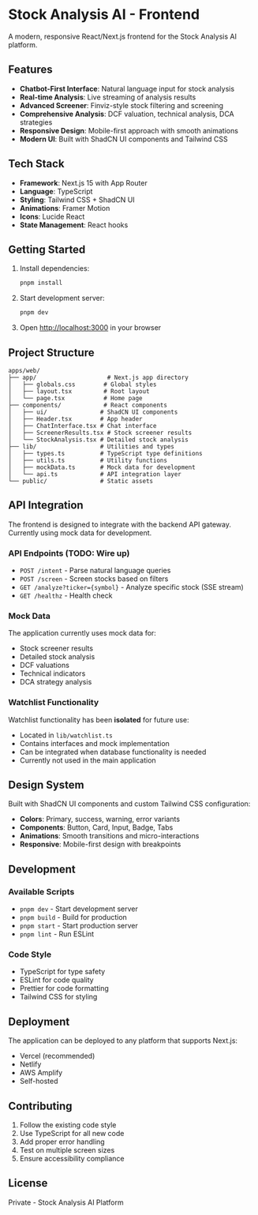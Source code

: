 # Stock Analysis AI - Frontend

A modern, responsive React/Next.js frontend for the Stock Analysis AI platform.

## Features

- **Chatbot-First Interface**: Natural language input for stock analysis
- **Real-time Analysis**: Live streaming of analysis results
- **Advanced Screener**: Finviz-style stock filtering and screening
- **Comprehensive Analysis**: DCF valuation, technical analysis, DCA strategies
- **Responsive Design**: Mobile-first approach with smooth animations
- **Modern UI**: Built with ShadCN UI components and Tailwind CSS

## Tech Stack

- **Framework**: Next.js 15 with App Router
- **Language**: TypeScript
- **Styling**: Tailwind CSS + ShadCN UI
- **Animations**: Framer Motion
- **Icons**: Lucide React
- **State Management**: React hooks

## Getting Started

1. Install dependencies:
   ```bash
   pnpm install
   ```

2. Start development server:
   ```bash
   pnpm dev
   ```

3. Open [http://localhost:3000](http://localhost:3000) in your browser

## Project Structure

```
apps/web/
├── app/                    # Next.js app directory
│   ├── globals.css        # Global styles
│   ├── layout.tsx         # Root layout
│   └── page.tsx           # Home page
├── components/            # React components
│   ├── ui/               # ShadCN UI components
│   ├── Header.tsx        # App header
│   ├── ChatInterface.tsx # Chat interface
│   ├── ScreenerResults.tsx # Stock screener results
│   └── StockAnalysis.tsx # Detailed stock analysis
├── lib/                  # Utilities and types
│   ├── types.ts          # TypeScript type definitions
│   ├── utils.ts          # Utility functions
│   ├── mockData.ts       # Mock data for development
│   └── api.ts            # API integration layer
└── public/               # Static assets
```

## API Integration

The frontend is designed to integrate with the backend API gateway. Currently using mock data for development.

### API Endpoints (TODO: Wire up)

- `POST /intent` - Parse natural language queries
- `POST /screen` - Screen stocks based on filters
- `GET /analyze?ticker={symbol}` - Analyze specific stock (SSE stream)
- `GET /healthz` - Health check

### Mock Data

The application currently uses mock data for:
- Stock screener results
- Detailed stock analysis
- DCF valuations
- Technical indicators
- DCA strategy analysis

### Watchlist Functionality

Watchlist functionality has been **isolated** for future use:
- Located in `lib/watchlist.ts`
- Contains interfaces and mock implementation
- Can be integrated when database functionality is needed
- Currently not used in the main application

## Design System

Built with ShadCN UI components and custom Tailwind CSS configuration:

- **Colors**: Primary, success, warning, error variants
- **Components**: Button, Card, Input, Badge, Tabs
- **Animations**: Smooth transitions and micro-interactions
- **Responsive**: Mobile-first design with breakpoints

## Development

### Available Scripts

- `pnpm dev` - Start development server
- `pnpm build` - Build for production
- `pnpm start` - Start production server
- `pnpm lint` - Run ESLint

### Code Style

- TypeScript for type safety
- ESLint for code quality
- Prettier for code formatting
- Tailwind CSS for styling

## Deployment

The application can be deployed to any platform that supports Next.js:

- Vercel (recommended)
- Netlify
- AWS Amplify
- Self-hosted

## Contributing

1. Follow the existing code style
2. Use TypeScript for all new code
3. Add proper error handling
4. Test on multiple screen sizes
5. Ensure accessibility compliance

## License

Private - Stock Analysis AI Platform
